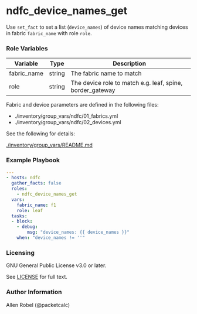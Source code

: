 # ndfc_device_names_get

Use ``set_fact`` to set a list (``device_names``) of device names matching devices in fabric ``fabric_name`` with role ``role``.

### Role Variables

Variable        | Type   | Description
----------------|--------|----------------------------------------
fabric_name     | string | The fabric name to match
role            | string | The device role to match e.g. leaf, spine, border_gateway

Fabric and device parameters are defined in the following files:

- ./inventory/group_vars/ndfc/01_fabrics.yml
- ./inventory/group_vars/ndfc/02_devices.yml

See the following for details:

[./inventory/group_vars/README.md](https://github.com/allenrobel/ndfc-roles/tree/master/inventory/group_vars/README.md)


### Example Playbook

```yaml
---
- hosts: ndfc
  gather_facts: false
  roles:
    - ndfc_device_names_get
  vars:
    fabric_name: f1
    role: leaf
  tasks:
  - block:
    - debug:
        msg: "device_names: {{ device_names }}"
    when: "device_names != ''"
```

### Licensing

GNU General Public License v3.0 or later.

See [LICENSE](https://www.gnu.org/licenses/gpl-3.0.txt) for full text.

### Author Information

Allen Robel (@packetcalc)
